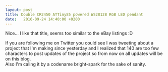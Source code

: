 ```yaml
---
layout: post
title: Double CR2450 ATTiny85 powered WS2812B RGB LED pendant
date:   2016-09-24 14:40:00 +0200
---
```

Nice... I like that title, seems too similar to the eBay listings :D

If you are following me on Twitter you could see I was tweeting about a project that I'm making since yesterday and I realized that 140 are too few characters to post updates of the project so from now on all updates will be on this blog.  
Also I'm caling it by a codename bright-spark for the sake of sanity.
